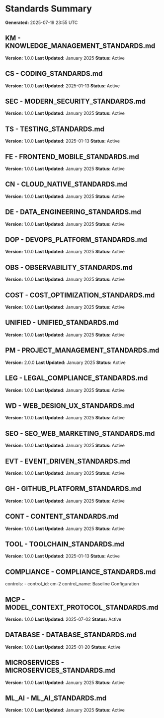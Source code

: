 # Standards Summary
**Generated:** 2025-07-19 23:55 UTC

## KM - KNOWLEDGE_MANAGEMENT_STANDARDS.md
**Version:** 1.0.0 **Last Updated:** January 2025 **Status:** Active

## CS - CODING_STANDARDS.md
**Version:** 1.0.0 **Last Updated:** 2025-01-13 **Status:** Active

## SEC - MODERN_SECURITY_STANDARDS.md
**Version:** 1.0.0 **Last Updated:** January 2025 **Status:** Active

## TS - TESTING_STANDARDS.md
**Version:** 1.0.0 **Last Updated:** 2025-01-13 **Status:** Active

## FE - FRONTEND_MOBILE_STANDARDS.md
**Version:** 1.0.0 **Last Updated:** January 2025 **Status:** Active

## CN - CLOUD_NATIVE_STANDARDS.md
**Version:** 1.0.0 **Last Updated:** January 2025 **Status:** Active

## DE - DATA_ENGINEERING_STANDARDS.md
**Version:** 1.0.0 **Last Updated:** January 2025 **Status:** Active

## DOP - DEVOPS_PLATFORM_STANDARDS.md
**Version:** 1.0.0 **Last Updated:** January 2025 **Status:** Active

## OBS - OBSERVABILITY_STANDARDS.md
**Version:** 1.0.0 **Last Updated:** January 2025 **Status:** Active

## COST - COST_OPTIMIZATION_STANDARDS.md
**Version:** 1.0.0 **Last Updated:** January 2025 **Status:** Active

## UNIFIED - UNIFIED_STANDARDS.md
**Version:** 1.0.0 **Last Updated:** January 2025 **Status:** Active

## PM - PROJECT_MANAGEMENT_STANDARDS.md
**Version:** 2.0.0 **Last Updated:** January 2025 **Status:** Active

## LEG - LEGAL_COMPLIANCE_STANDARDS.md
**Version:** 1.0.0 **Last Updated:** January 2025 **Status:** Active

## WD - WEB_DESIGN_UX_STANDARDS.md
**Version:** 1.0.0 **Last Updated:** January 2025 **Status:** Active

## SEO - SEO_WEB_MARKETING_STANDARDS.md
**Version:** 1.0.0 **Last Updated:** January 2025 **Status:** Active

## EVT - EVENT_DRIVEN_STANDARDS.md
**Version:** 1.0.0 **Last Updated:** January 2025 **Status:** Active

## GH - GITHUB_PLATFORM_STANDARDS.md
**Version:** 1.0.0 **Last Updated:** January 2025 **Status:** Active

## CONT - CONTENT_STANDARDS.md
**Version:** 1.0.0 **Last Updated:** January 2025 **Status:** Active

## TOOL - TOOLCHAIN_STANDARDS.md
**Version:** 1.0.0 **Last Updated:** 2025-01-13 **Status:** Active

## COMPLIANCE - COMPLIANCE_STANDARDS.md
controls: - control_id: cm-2 control_name: Baseline Configuration

## MCP - MODEL_CONTEXT_PROTOCOL_STANDARDS.md
**Version:** 1.0.0 **Last Updated:** 2025-07-02 **Status:** Active

## DATABASE - DATABASE_STANDARDS.md
**Version:** 1.0.0 **Last Updated:** 2025-01-20 **Status:** Active

## MICROSERVICES - MICROSERVICES_STANDARDS.md
**Version:** 1.0.0 **Last Updated:** January 2025 **Status:** Active

## ML_AI - ML_AI_STANDARDS.md
**Version:** 1.0.0 **Last Updated:** January 2025 **Status:** Active
